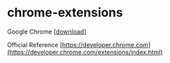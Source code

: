 chrome-extensions
=================

Google Chrome [[download](http://www.google.co.jp/intl/ja/chrome/browser/)]

Official Reference [https://developer.chrome.com](https://developer.chrome.com/extensions/index.html)
